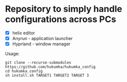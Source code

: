# Repository to simply handle configurations across PCs

+ [x] helix editor
+ [x] Anyrun - application launcher
+ [x] Hyprland - window manager

Usage:

```
git clone --recurse-submodules https://github.com/hukumka/hukumka_config
cd hukumka_config
sh install.sh TARGET1 TARGET2 TARGET 3
```

